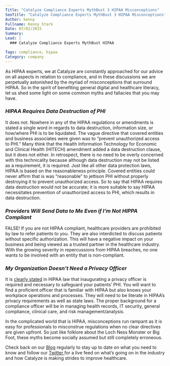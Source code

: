 ```yaml
---
Title: "Catalyze Compliance Experts MythBust 3 HIPAA Misconceptions"
SeoTitle: "Catalyze Compliance Experts MythBust 3 HIPAA Misconceptions"
Author: kenny
Fullname: Kenny Stark
Date: 07/01/2015
Summary: 
Lead: |
  ### Catalyze Compliance Experts MythBust HIPAA 

Tags: compliance, hipaa
Category: company
---
```

As HIPAA experts, we at Catalyze are constantly approached for our advice on all aspects in relation to compliance, and in these discussions we are perpetually astonished by the myriad of misconceptions that surround HIPAA. So in the spirit of benefiting general digital and healthcare literacy, let us shed some light on some common myths and fallacies that you may have.

### *HIPAA Requires Data Destruction of PHI*
It does not. Nowhere in any of the HIPAA regulations or amendments is stated a single word in regards to data destruction, information size, or how/where PHI is to be liquidated. The vague directive that covered entities and business associates were given was to “prevent unauthorized access to PHI.” Many think that the Health Information Technology for Economic and Clinical Health (HITECH) amendment added a data destruction clause, but it does not either. In retrospect, there is no need to be overly concerned with this technicality because although data destruction may not be listed as a requirement, it is required. Just like all other data protection laws, HIPAA is based on the reasonableness principle. Covered entities could never affirm that is was “reasonable” to jettison PHI without properly destroying it to prevent unauthorized access. So to say that HIPAA requires data destruction would not be accurate; it is more suitable to say HIPAA necessitates prevention of unauthorized access to PHI, which results in data destruction. 

### *Providers Will Send Data to Me Even if I’m Not HIPPA Compliant*
FALSE! If you are not HIPAA compliant, healthcare providers are prohibited by law to refer patients to you. They are also interdicted to discuss patients without specific authorization. This will have a negative impact on your business and being viewed as a trusted partner in the healthcare industry. With the growing severity in repercussions from HIPAA breaches, no one wants to be involved with an entity that is non-compliant. 

### *My Organization Doesn’t Need a Privacy Officer*
It is [clearly stated](https://hipaa.catalyze.io/#assigned-security-responsibility---164-308a2) in HIPAA law that inaugurating a privacy officer is required and necessary to safeguard your patients’ PHI. You will want to find a proficient officer that is familiar with HIPAA but also knows your workplace operations and processes. They will need to be literate in HIPAA’s privacy requirements as well as state laws. The proper background for a compliance officer will be in managing health records, IT security, general compliance, clinical care, and risk management/analysis. 


In the complicated world that is HIPAA, misconceptions run rampant as it is easy for professionals to misconstrue regulations when no clear directives are given upfront. So just like folklore about the Loch Ness Monster or Big Foot, these myths become socially assumed but still completely erroneous. 

Check back on our [Blog](https://catalyze.io/blog) regularly to stay up to date on what you need to know and follow our [Twitter ](https://twitter.com/catalyzeio)for a live feed on what’s going on in the industry and how Catalyze is making strides to improve healthcare.

